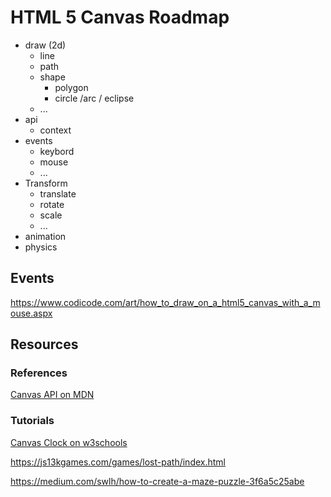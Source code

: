 # HTML 5 Canvas Roadmap

- draw (2d)
  - line
  - path
  - shape
    - polygon
    - circle /arc / eclipse
  - ...
- api
  - context
- events
  - keybord
  - mouse
  - ...
- Transform
  - translate
  - rotate
  - scale
  - ...
- animation
- physics

## Events

<https://www.codicode.com/art/how_to_draw_on_a_html5_canvas_with_a_mouse.aspx>

## Resources

### References

[Canvas API on MDN](https://developer.mozilla.org/en-US/docs/Web/API/Canvas_API)

### Tutorials

[Canvas Clock on w3schools](https://www.w3schools.com/graphics/canvas_clock_start.asp)

<https://js13kgames.com/games/lost-path/index.html>

<https://medium.com/swlh/how-to-create-a-maze-puzzle-3f6a5c25abe>
